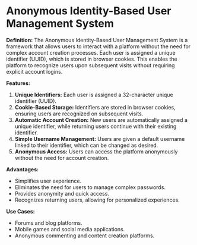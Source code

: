 # Anonymous Identity-Based User Management System

**Definition:**
The Anonymous Identity-Based User Management System is a framework that allows users to interact with a platform without the need for complex account creation processes. Each user is assigned a unique identifier (UUID), which is stored in browser cookies. This enables the platform to recognize users upon subsequent visits without requiring explicit account logins.

**Features:**
1. **Unique Identifiers:** Each user is assigned a 32-character unique identifier (UUID).
2. **Cookie-Based Storage:** Identifiers are stored in browser cookies, ensuring users are recognized on subsequent visits.
3. **Automatic Account Creation:** New users are automatically assigned a unique identifier, while returning users continue with their existing identifier.
4. **Simple Username Management:** Users are given a default username linked to their identifier, which can be changed as desired.
5. **Anonymous Access:** Users can access the platform anonymously without the need for account creation.

**Advantages:**
- Simplifies user experience.
- Eliminates the need for users to manage complex passwords.
- Provides anonymity and quick access.
- Recognizes returning users, allowing for personalized experiences.

**Use Cases:**
- Forums and blog platforms.
- Mobile games and social media applications.
- Anonymous commenting and content creation platforms.
